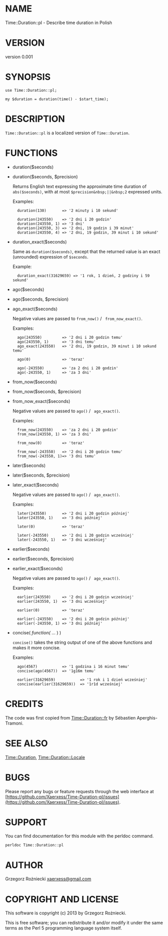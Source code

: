 # NAME

Time::Duration::pl - Describe time duration in Polish

# VERSION

version 0.001

# SYNOPSIS

    use Time::Duration::pl;

    my $duration = duration(time() - $start_time);

# DESCRIPTION

`Time::Duration::pl` is a localized version of `Time::Duration`.

# FUNCTIONS

- duration($seconds)
- duration($seconds, $precision)

    Returns English text expressing the approximate time duration
    of `abs($seconds)`, with at most `$precision&nbsp;||&nbsp;2` expressed units.

    Examples:

        duration(130)       => '2 minuty i 10 sekund'

        duration(243550)    => '2 dni i 20 godzin'
        duration(243550, 1) => '3 dni'
        duration(243550, 3) => '2 dni, 19 godzin i 39 minut'
        duration(243550, 4) => '2 dni, 19 godzin, 39 minut i 10 sekund'

- duration\_exact($seconds)

    Same as `duration($seconds)`, except that the returned value is an exact
    (unrounded) expression of `$seconds`.

    Example:

        duration_exact(31629659) => '1 rok, 1 dzień, 2 godziny i 59 sekund'

- ago($seconds)
- ago($seconds, $precision)
- ago\_exact($seconds)

    Negative values are passed to `from_now()` / ` from_now_exact()`.

    Examples:

        ago(243550)         => '2 dni i 20 godzin temu'
        ago(243550, 1)      => '3 dni temu'
        ago_exact(243550)   => '2 dni, 19 godzin, 39 minut i 10 sekund temu'

        ago(0)              => 'teraz'

        ago(-243550)        => 'za 2 dni i 20 godzin'
        ago(-243550, 1)     => 'za 3 dni'

- from\_now($seconds)
- from\_now($seconds, $precision)
- from\_now\_exact($seconds)

    Negative values are passed to `ago()` / ` ago_exact()`.

    Examples:

        from_now(243550)    => 'za 2 dni i 20 godzin'
        from_now(243550, 1) => 'za 3 dni'

        from_now(0)         => 'teraz'

        from_now(-243550)   => '2 dni i 20 godzin temu'
        from_now(-243550, 1)=> '3 dni temu'

- later($seconds)
- later($seconds, $precision)
- later\_exact($seconds)

    Negative values are passed to `ago()` / ` ago_exact()`.

    Examples:

        later(243550)       => '2 dni i 20 godzin później'
        later(243550, 1)    => '3 dni później'

        later(0)            => 'teraz'

        later(-243550)      => '2 dni i 20 godzin wcześniej'
        later(-243550, 1)   => '3 dni wcześniej'

- earlier($seconds)
- earlier($seconds, $precision)
- earlier\_exact($seconds)

    Negative values are passed to `ago()` / ` ago_exact()`.

    Examples:

        earlier(243550)     => '2 dni i 20 godzin wcześniej'
        earlier(243550, 1)  => '3 dni wcześniej'

        earlier(0)          => 'teraz'

        earlier(-243550)    => '2 dni i 20 godzin później'
        earlier(-243550, 1) => '3 dni później'

- concise( _function(_ ... ) )

    `concise()` takes the string output of one of the above functions
    and makes it more concise.

    Examples:

        ago(4567)           => '1 godzina i 16 minut temu'
        concise(ago(4567))  => '1g16m temu'

        earlier(31629659)           => '1 rok i 1 dzień wcześniej'
        concise(earlier(31629659))  => '1r1d wcześniej'

# CREDITS

The code was first copied from [Time::Duration::fr](https://metacpan.org/pod/Time::Duration::fr) by Sébastien
Aperghis-Tramoni.

# SEE ALSO

[Time::Duration](https://metacpan.org/pod/Time::Duration), [Time::Duration::Locale](https://metacpan.org/pod/Time::Duration::Locale)

# BUGS

Please report any bugs or feature requests through the web interface at
[https://github.com/Xaerxess/Time-Duration-pl/issues](https://github.com/Xaerxess/Time-Duration-pl/issues).

# SUPPORT

You can find documentation for this module with the perldoc command.

    perldoc Time::Duration::pl

# AUTHOR

Grzegorz Rożniecki <xaerxess@gmail.com>

# COPYRIGHT AND LICENSE

This software is copyright (c) 2013 by Grzegorz Rożniecki.

This is free software; you can redistribute it and/or modify it under
the same terms as the Perl 5 programming language system itself.
